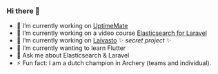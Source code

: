 ### Hi there 👋

- 🔭 I’m currently working on [UptimeMate](https://uptimemate.com)
- 🔭 I’m currently working on a video course [Elasticsearch for Laravel](https://elasticsearchforlaravel.com)
- 🔭 I’m currently working on [Laivasto](https://laivasto.com) ✨ _secret project_ ✨
- 🌱 I’m currently wanting to learn Flutter
- 💬 Ask me about Elasticsearch & Laravel
- ⚡ Fun fact: I am a dutch champion in Archery (teams and individual).
